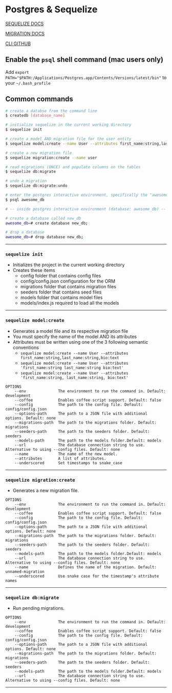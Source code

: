 # Postgres & Sequelize

[SEQUELIZE DOCS](http://docs.sequelizejs.com/)

[MIGRATION DOCS](http://docs.sequelizejs.com/manual/tutorial/migrations.html)

[CLI GITHUB](https://github.com/sequelize/cli)


## Enable the `psql` shell command (mac users only)

Add `export PATH="$PATH:/Applications/Postgres.app/Contents/Versions/latest/bin"` to your `~/.bash_profile`


## Common commands

```bash
# create a databse from the command line
$ createdb [database_name]

# initialize sequelize in the current working directory
$ sequelize init

# create a model AND migration file for the user entity
$ sequelize model:create --name User --attributes first_name:string,last_name:string,bio:text

# create a new migration file
$ sequelize migration:create --name user

# read migrations (ONCE) and populate columns on the tables
$ sequelize db:migrate

# undo a migration
$ sequelize db:migrate:undo

# enter the postgres interactive environment, specifically the "awesome_db" database
$ psql awesome_db

# -- inside postgres interactive environment (database: awesome_db) -- #

# create a database called new_db
awesome_db=# create database new_db;

# drop a database
awesome_db=# drop database new_db;
```

---

### `sequelize init`

- Initializes the project in the current working directory
- Creates these items
    * config                folder that contains config files
    * config/config.json    configuration for the ORM
    * migrations            folder that contains migration files
    * seeders               folder that contains seed files
    * models                folder that contains model files
    * models/index.js       required to load all the models

---

### `sequelize model:create`

- Generates a model file and its respective migration file
- You must specify the name of the model AND its attributes
- Attributes must be written using one of the 3 following semantic conventions
    * `sequelize model:create --name User --attributes first_name:string,last_name:string,bio:text`
    * `sequelize model:create --name User --attributes 'first_name:string last_name:string bio:text'`
    * `sequelize model:create --name User --attributes 'first_name:string, last_name:string, bio:text'`

```nano
OPTIONS
    --env              The environment to run the command in. Default: development
    --coffee           Enables coffee script support. Default: false
    --config           The path to the config file. Default: config/config.json
    --options-path     The path to a JSON file with additional options. Default: none
    --migrations-path  The path to the migrations folder. Default: migrations
    --seeders-path     The path to the seeders folder. Default: seeders
    --models-path      The path to the models folder.Default: models
    --url              The database connection string to use. Alternative to using --config files. Default: none
    --name             The name of the new model.
    --attributes       A list of attributes.
    --underscored      Set timestamps to snake_case
```

---

### `sequelize migration:create`

- Generates a new migration file.

```nano
OPTIONS
    --env              The environment to run the command in. Default: development
    --coffee           Enables coffee script support. Default: false
    --config           The path to the config file. Default: config/config.json
    --options-path     The path to a JSON file with additional options. Default: none
    --migrations-path  The path to the migrations folder. Default: migrations
    --seeders-path     The path to the seeders folder. Default: seeders
    --models-path      The path to the models folder.Default: models
    --url              The database connection string to use. Alternative to using --config files. Default: none
    --name             Defines the name of the migration. Default: unnamed-migration
    --underscored      Use snake case for the timestamp's attribute names
```

---

### `sequelize db:migrate`

- Run pending migrations.

```nano
OPTIONS
    --env              The environment to run the command in. Default: development
    --coffee           Enables coffee script support. Default: false
    --config           The path to the config file. Default: config/config.json
    --options-path     The path to a JSON file with additional options. Default: none
    --migrations-path  The path to the migrations folder. Default: migrations
    --seeders-path     The path to the seeders folder. Default: seeders
    --models-path      The path to the models folder.Default: models
    --url              The database connection string to use. Alternative to using --config files. Default: none
```

---
